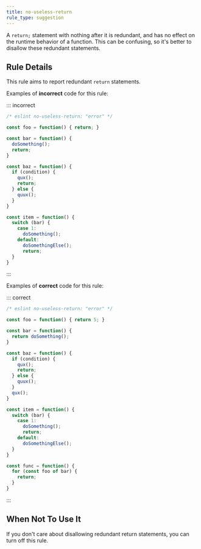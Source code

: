 ```yaml
---
title: no-useless-return
rule_type: suggestion
---
```




A `return;` statement with nothing after it is redundant, and has no effect on the runtime behavior of a function. This can be confusing, so it's better to disallow these redundant statements.

## Rule Details

This rule aims to report redundant `return` statements.

Examples of **incorrect** code for this rule:

::: incorrect

```js
/* eslint no-useless-return: "error" */

const foo = function() { return; }

const bar = function() {
  doSomething();
  return;
}

const baz = function() {
  if (condition) {
    qux();
    return;
  } else {
    quux();
  }
}

const item = function() {
  switch (bar) {
    case 1:
      doSomething();
    default:
      doSomethingElse();
      return;
  }
}

```

:::

Examples of **correct** code for this rule:

::: correct

```js
/* eslint no-useless-return: "error" */

const foo = function() { return 5; }

const bar = function() {
  return doSomething();
}

const baz = function() {
  if (condition) {
    qux();
    return;
  } else {
    quux();
  }
  qux();
}

const item = function() {
  switch (bar) {
    case 1:
      doSomething();
      return;
    default:
      doSomethingElse();
  }
}

const func = function() {
  for (const foo of bar) {
    return;
  }
}

```

:::

## When Not To Use It

If you don't care about disallowing redundant return statements, you can turn off this rule.
